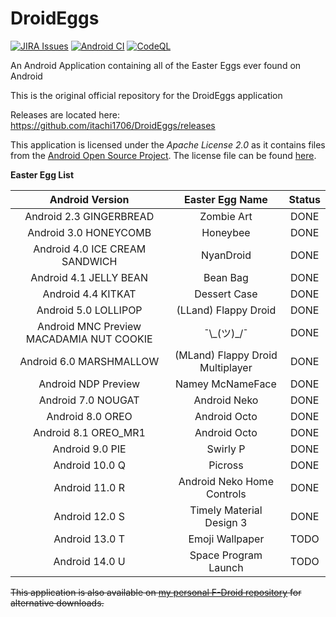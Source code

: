 # DroidEggs 

[![JIRA Issues](https://img.shields.io/badge/JIRA-Issues-blue)](https://itachi1706.atlassian.net/browse/DEGGAND) [![Android CI](https://github.com/itachi1706/DroidEggs/workflows/Android%20CI/badge.svg)](https://github.com/itachi1706/DroidEggs/actions?query=workflow%3A%22Android+CI%22) [![CodeQL](https://github.com/itachi1706/DroidEggs/workflows/CodeQL/badge.svg)](https://github.com/itachi1706/DroidEggs/actions?query=workflow%3ACodeQL)

An Android Application containing all of the Easter Eggs ever found on Android

This is the original official repository for the DroidEggs application

Releases are located here:       
https://github.com/itachi1706/DroidEggs/releases  

This application is licensed under the *Apache License 2.0* as it contains files from the [Android Open Source Project](source.android.com). The license file can be found [here](https://github.com/itachi1706/DroidEggs/blob/master/LICENSE).

**Easter Egg List**

|             Android Version              |         Easter Egg Name          | Status |
|:----------------------------------------:|:--------------------------------:|:------:|
|         Android 2.3 GINGERBREAD          |            Zombie Art            |  DONE  |
|          Android 3.0 HONEYCOMB           |             Honeybee             |  DONE  |
|      Android 4.0 ICE CREAM SANDWICH      |            NyanDroid             |  DONE  |
|          Android 4.1 JELLY BEAN          |             Bean Bag             |  DONE  |
|            Android 4.4 KITKAT            |           Dessert Case           |  DONE  |
|           Android 5.0 LOLLIPOP           |       (LLand) Flappy Droid       |  DONE  |
| Android MNC Preview MACADAMIA NUT COOKIE |          ¯\\\_\(ツ\)\_/¯          |  DONE  |
|         Android 6.0 MARSHMALLOW          | (MLand) Flappy Droid Multiplayer |  DONE  |
|           Android NDP Preview            |         Namey McNameFace         |  DONE  |
|            Android 7.0 NOUGAT            |           Android Neko           |  DONE  |
|             Android 8.0 OREO             |           Android Octo           |  DONE  |
|           Android 8.1 OREO_MR1           |           Android Octo           |  DONE  |
|             Android 9.0 PIE              |             Swirly P             |  DONE  |
|              Android 10.0 Q              |             Picross              |  DONE  |
|              Android 11.0 R              |    Android Neko Home Controls    |  DONE  |
|              Android 12.0 S              |     Timely Material Design 3     |  DONE  |
|              Android 13.0 T              |         Emoji Wallpaper          |  TODO  |
|              Android 14.0 U              |       Space Program Launch       |  TODO  |


~~This application is also available on [my personal F-Droid repository](https://fdroid.itachi1706.com/) for alternative downloads.~~
